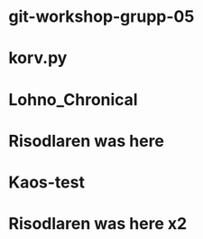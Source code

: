 # git-workshop-grupp-05
# korv.py
# Lohno_Chronical

# Risodlaren was here

# Kaos-test

# Risodlaren was here x2
